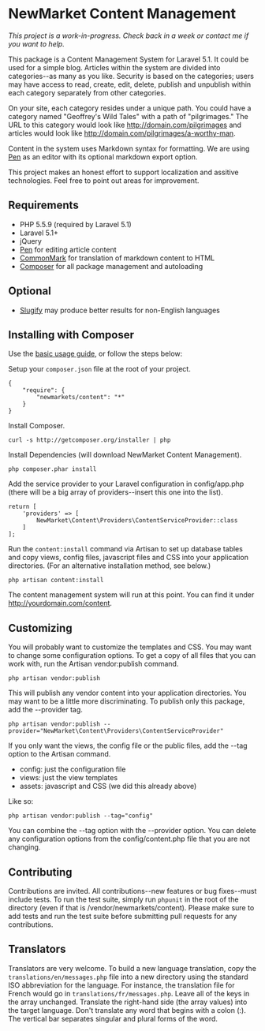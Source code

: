 NewMarket Content Management
======

_This project is a work-in-progress. Check back in a week or contact me
if you want to help._

This package is a Content Management System for Laravel 5.1. It could
be used for a simple blog. Articles within the system are divided into
categories--as many as you like. Security is based on the categories;
users may have access to read, create, edit, delete, publish and unpublish
within each category separately from other categories.

On your site, each category resides under a unique path. You could have a
category named "Geoffrey's Wild Tales" with a path of "pilgrimages." The URL
to this category would look like http://domain.com/pilgrimages and articles
would look like http://domain.com/pilgrimages/a-worthy-man.

Content in the system uses Markdown syntax for formatting. We are using
[Pen](https://github.com/sofish/pen) as an editor with its optional markdown
export option.

This project makes an honest effort to support localization and assitive
technologies. Feel free to point out areas for improvement.

Requirements
------------

 * PHP 5.5.9 (required by Laravel 5.1)
 * Laravel 5.1+
 * jQuery
 * [Pen](https://github.com/sofish/pen) for editing article content
 * [CommonMark](https://github.com/league/commonmark) for translation of markdown content to HTML
 * [Composer](http://getcomposer.org) for all package management and autoloading

Optional
------------

 * [Slugify](https://github.com/curco/slugify) may produce better results for non-English languages

Installing with Composer
-----
Use the [basic usage guide](http://getcomposer.org/doc/01-basic-usage.md),
or follow the steps below:

Setup your `composer.json` file at the root of your project.

    {
        "require": {
            "newmarkets/content": "*"
        }
    }

Install Composer.

    curl -s http://getcomposer.org/installer | php

Install Dependencies (will download NewMarket Content Management).

    php composer.phar install

Add the service provider to your Laravel configuration in config/app.php
(there will be a big array of providers--insert this one into the list).

    return [
        'providers' => [
            NewMarket\Content\Providers\ContentServiceProvider::class
        ]
    ];

Run the `content:install` command via Artisan to set up database tables and
copy views, config files, javascript files and CSS into your application directories.
(For an alternative installation method, see below.)

    php artisan content:install

The content management system will run at this point. You can find it under
http://yourdomain.com/content.

Customizing
-------------

You will probably want to customize the templates and CSS. You may want to
change some configuration options. To get a copy of all files that you can
work with, run the Artisan vendor:publish command.

    php artisan vendor:publish

This will publish any vendor content into your application directories. You may
want to be a little more discriminating. To publish only this package, add
the --provider tag.

    php artisan vendor:publish --provider="NewMarket\Content\Providers\ContentServiceProvider"

If you only want the views, the config file or the public files, add the --tag
option to the Artisan command.

 * config: just the configuration file
 * views: just the view templates
 * assets: javascript and CSS (we did this already above)

Like so:

    php artisan vendor:publish --tag="config"

You can combine the --tag option with the --provider option. You can delete any
configuration options from the config/content.php file that you are not changing.

Contributing
-------------

Contributions are invited. All contributions--new features or bug fixes--must include tests.
To run the test suite, simply run `phpunit` in the root of the
directory (even if that is /vendor/newmarkets/content). Please make sure to add tests
and run the test suite before submitting pull requests for any contributions.

Translators
-----------

Translators are very welcome. To build a new language translation, copy the `translations/en/messages.php`
file into a new directory using the standard ISO abbreviation for the language.
For instance, the translation file for French would go in `translations/fr/messages.php`.
Leave all of the keys in the array unchanged. Translate the right-hand side
(the array values) into the target language. Don't translate any word that begins
with a colon (:). The vertical bar separates singular and plural forms of the word.

